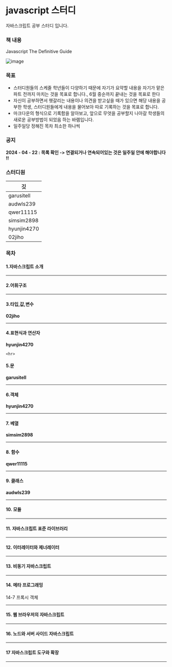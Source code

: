 # javascript 스터디

자바스크립트 공부 스터디 입니다.

### 책 내용

Javascript The Definitive Guide

![image](https://github.com/garusitell/utterances/assets/45359953/be488555-12c1-4674-9c79-3b1f7a9f8a63)

### 목표

- 스터디원들의 스케줄 학년들이 다양하기 때문에 자기가 요약할 내용을 자기가 맡은 파트 전까지 마치는 것을 목표로 합니다., 6월 중순까지 끝내는 것을 목표로 한다
- 자신이 공부하면서 헷갈리는 내용이나 의견을 받고싶을 때가 있으면 해당 내용을 공부한 학생, 스터디원들에게 내용을 물어보아 따로 기록하는 것을 목표로 합니다.
- 마크다운의 형식으로 기록함을 알아보고, 앞으로 무엇을 공부할지 나아갈 학생들의 새로운 공부방법이 되었음 하는 바램입니다.
- 일주일당 정해진 목차 최소한 하나씩

### 공지

**2024 - 04 - 22 : 목록 확인 -> 연결되거나 연속되어있는 것은 일주일 안에 해야합니다 !!**

### 스터디원

| 깃          |
| ----------- |
| garusitell  |
| audwls239   |
| qwer11115   |
| simsim2898  |
| hyunjin4270 |
| 02jiho      |

### 목차

#### 1.자바스크립트 소개

<hr>

#### 2.어휘구조

<hr>

#### 3.타입,값,변수

**02jiho**

<hr>

#### 4.표현식과 연산자

**hyunjin4270**

 `<hr>`

#### 5.문

**garusitell**

<hr>

#### 6.객체

**hyunjin4270**

<hr>

#### 7. 베열

**simsim2898**

<hr>

#### 8. 함수

**qwer11115**

<hr>

#### 9. 클래스

**audwls239**

<hr>

#### 10. 모듈

<hr>

#### 11. 자바스크립트 표준 라이브러리

<hr>

#### 12. 이터레이터와 제너레이터

<hr>

#### 13. 비동기 자바스크립트

<hr>

#### 14. 메타 프로그래밍

14-7 프록시 객체

<hr>

#### 15. 웹 브라우저의 자바스크립트

<hr>

#### 16. 노드와 서버 사이드 자바스크립트

<hr>

#### 17 자바스크립트 도구와 확장

<hr>
